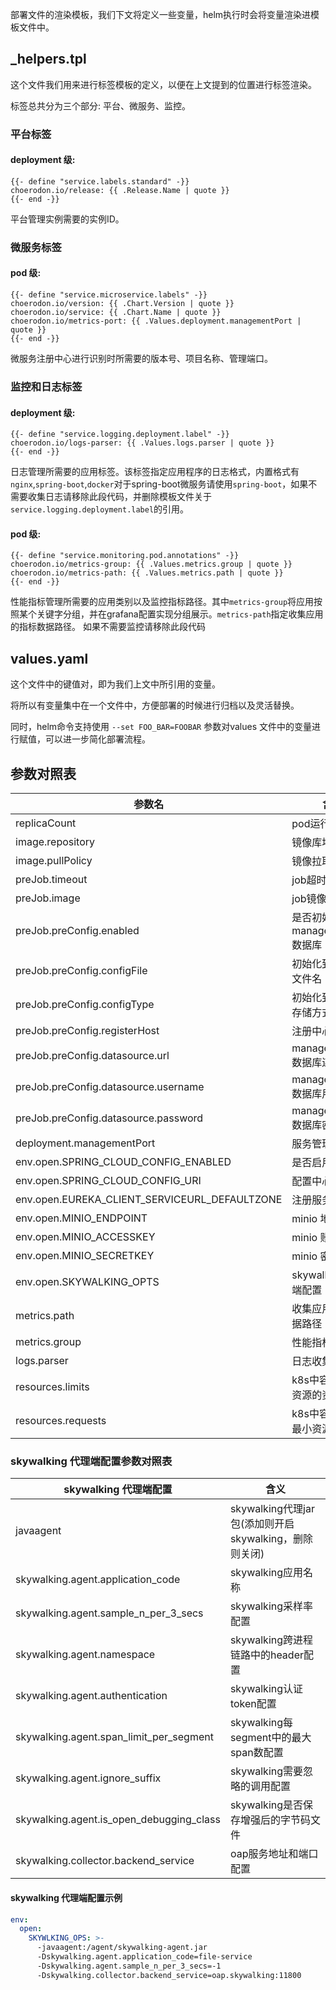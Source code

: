 部署文件的渲染模板，我们下文将定义一些变量，helm执行时会将变量渲染进模板文件中。

## _helpers.tpl

这个文件我们用来进行标签模板的定义，以便在上文提到的位置进行标签渲染。

标签总共分为三个部分: 平台、微服务、监控。

### 平台标签

#### deployment 级:

```
{{- define "service.labels.standard" -}}
choerodon.io/release: {{ .Release.Name | quote }}
{{- end -}}
```
平台管理实例需要的实例ID。

### 微服务标签

#### pod 级:

```
{{- define "service.microservice.labels" -}}
choerodon.io/version: {{ .Chart.Version | quote }}
choerodon.io/service: {{ .Chart.Name | quote }}
choerodon.io/metrics-port: {{ .Values.deployment.managementPort | quote }}
{{- end -}}
```
微服务注册中心进行识别时所需要的版本号、项目名称、管理端口。

### 监控和日志标签

#### deployment 级:

```
{{- define "service.logging.deployment.label" -}}
choerodon.io/logs-parser: {{ .Values.logs.parser | quote }}
{{- end -}}
```
日志管理所需要的应用标签。该标签指定应用程序的日志格式，内置格式有`nginx`,`spring-boot`,`docker`对于spring-boot微服务请使用`spring-boot`，如果不需要收集日志请移除此段代码，并删除模板文件关于`service.logging.deployment.label`的引用。

#### pod 级:

```
{{- define "service.monitoring.pod.annotations" -}}
choerodon.io/metrics-group: {{ .Values.metrics.group | quote }}
choerodon.io/metrics-path: {{ .Values.metrics.path | quote }}
{{- end -}}
```
性能指标管理所需要的应用类别以及监控指标路径。其中`metrics-group`将应用按照某个关键字分组，并在grafana配置实现分组展示。`metrics-path`指定收集应用的指标数据路径。
如果不需要监控请移除此段代码

## values.yaml

这个文件中的键值对，即为我们上文中所引用的变量。

将所以有变量集中在一个文件中，方便部署的时候进行归档以及灵活替换。

同时，helm命令支持使用 `--set FOO_BAR=FOOBAR` 参数对values 文件中的变量进行赋值，可以进一步简化部署流程。


## 参数对照表

参数名 | 含义 
--- |  --- 
replicaCount | pod运行数量
image.repository | 镜像库地址
image.pullPolicy | 镜像拉取策略
preJob.timeout | job超时时间
preJob.image | job镜像库地址
preJob.preConfig.enabled | 是否初始manager_service数据库
preJob.preConfig.configFile | 初始化到配置中心文件名
preJob.preConfig.configType | 初始化到配置中心存储方式
preJob.preConfig.registerHost | 注册中心地址
preJob.preConfig.datasource.url | manager_service数据库连接地址
preJob.preConfig.datasource.username | manager_service数据库用户名
preJob.preConfig.datasource.password | manager_servic数据库密码
deployment.managementPort | 服务管理端口
env.open.SPRING_CLOUD_CONFIG_ENABLED | 是否启用配置中心
env.open.SPRING_CLOUD_CONFIG_URI | 配置中心地址
env.open.EUREKA_CLIENT_SERVICEURL_DEFAULTZONE | 注册服务地址
env.open.MINIO_ENDPOINT | minio 地址
env.open.MINIO_ACCESSKEY | minio 账号
env.open.MINIO_SECRETKEY | minio 密码
env.open.SKYWALKING_OPTS | skywalking代理端配置
metrics.path | 收集应用的指标数据路径
metrics.group| 性能指标应用分组
logs.parser | 日志收集格式
resources.limits | k8s中容器能使用资源的资源最大值
resources.requests | k8s中容器使用的最小资源需求

### skywalking 代理端配置参数对照表
skywalking 代理端配置 | 含义 
--- |  --- 
javaagent | skywalking代理jar包(添加则开启skywalking，删除则关闭)
skywalking.agent.application_code | skywalking应用名称
skywalking.agent.sample_n_per_3_secs | skywalking采样率配置
skywalking.agent.namespace | skywalking跨进程链路中的header配置
skywalking.agent.authentication | skywalking认证token配置
skywalking.agent.span_limit_per_segment | skywalking每segment中的最大span数配置
skywalking.agent.ignore_suffix | skywalking需要忽略的调用配置
skywalking.agent.is_open_debugging_class | skywalking是否保存增强后的字节码文件
skywalking.collector.backend_service | oap服务地址和端口配置

#### skywalking 代理端配置示例
```yaml
env:
  open:
    SKYWLKING_OPS: >-
      -javaagent:/agent/skywalking-agent.jar
      -Dskywalking.agent.application_code=file-service
      -Dskywalking.agent.sample_n_per_3_secs=-1
      -Dskywalking.collector.backend_service=oap.skywalking:11800
```